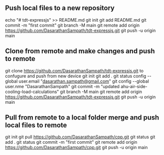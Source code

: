 ## Push local files to a new repository
echo "# tdt-expressjs" >> README.md
git init
git add README.md
git commit -m "first commit"
git branch -M main
git remote add origin https://github.com/DasarathanSampath/tdt-expressjs.git
git push -u origin main

## Clone from remote and make changes and push to remote
git clone https://github.com/DasarathanSampath/tdt-expressjs.git
to confugure and push from new device
git init
git add .
git status
config --global user.email "dasarathan.sampath@gmail.com"
git config --global user.nme "DasarathanSampath"
git commit -m "updated ahu-air-side-cooling-load-calculations"
git branch -M main
git remote add origin https://github.com/DasarathanSampath/tdt-expressjs.git
git push -u origin main

## Pull from remote to a local folder merge and push local files to remote
git init
git pull https://github.com/DasarathanSampath/cpp.git
git status
git add .
git status
git commit -m "first commit"
git remote add origin https://github.com/DasarathanSampath/cpp.git
git push -u origin main